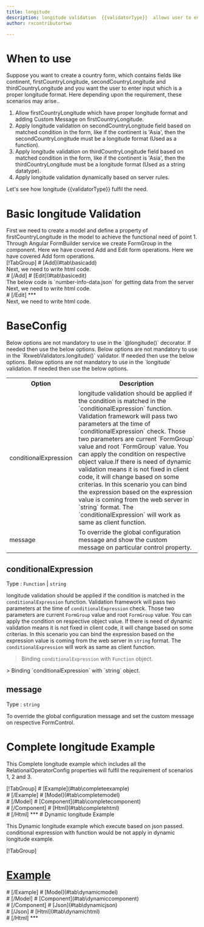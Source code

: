 ```yaml
---
title: longitude
description: longitude validation  {{validatorType}}  allows user to enter the input which is in the proper longitude format.
author: rxcontributortwo

---
```

# When to use
Suppose you want to create a country form, which contains fields like continent, firstCountryLongitude, secondCountryLongitude and thirdCountryLongitude and you want the user to enter input which is a proper longitude format. Here depending upon the requirement, these scenarios may arise..
<ol>
  <li>Allow firstCountryLongitude which have proper longitude format and adding Custom Message on firstCountryLongitude.</li>
  <li>Apply longitude validation on secondCountryLongitude field based on matched condition in the form, like if the continent is 'Asia', then the secondCountryLongitude must be a longitude format (Used as a function).</li>
  <li>Apply longitude validation on thirdCountryLongitude field based on matched condition in the form, like if the continent is 'Asia', then the thirdCountryLongitude must be a longitude format (Used as a string datatype).</li>
  <data-scope scope="['decorator','validator']">
  <li>Apply longitude validation dynamically based on server rules.</li>
  </data-scope>
</ol>
Let's see how longitude  {{validatorType}}  fulfil the need.

# Basic longitude Validation
<data-scope scope="['decorator','template-driven']">
First we need to create a model and define a property of firstCountryLongitude in the model to achieve the functional need of point 1.
<div component="app-code" key="longitude-add-model"></div> 
</data-scope>
Through Angular FormBuilder service we create FormGroup in the component.
<data-scope scope="['decorator']">
Here we have covered Add and Edit form operations. 
</data-scope>

<data-scope scope="['validator','template-driven']">
Here we have covered Add form operations. 
</data-scope>

<data-scope scope="['decorator']">
<div component="app-tabs" key="basic-operations"></div>
[!TabGroup]
# [Add](#tab\basicadd)
<div component="app-code" key="longitude-add-component"></div> 
Next, we need to write html code.
<div component="app-code" key="longitude-add-html"></div> 
<div component="app-example-runner" ref-component="app-longitude-add"></div>
# [/Add]
# [Edit](#tab\basicedit)
<div component="app-code" key="longitude-edit-component"></div>
The below code is `number-info-data.json` for getting data from the server 
<div component="app-code" key="longitude-edit-json"></div> 
Next, we need to write html code.
<div component="app-code" key="longitude-edit-html"></div> 
<div component="app-example-runner" ref-component="app-longitude-edit"></div>
# [/Edit]
***
</data-scope>

<data-scope scope="['validator','template-driven']">
<div component="app-code" key="longitude-add-component"></div> 
Next, we need to write html code.
<div component="app-code" key="longitude-add-html"></div> 
<div component="app-example-runner" ref-component="app-longitude-add"></div>
</data-scope>

# BaseConfig
<data-scope scope="['decorator']">
Below options are not mandatory to use in the `@longitude()` decorator. If needed then use the below options.
</data-scope>
<data-scope scope="['validator']">
Below options are not mandatory to use in the `RxwebValidators.longitude()` validator. If needed then use the below options.
</data-scope>
<data-scope scope="['template-driven']">
Below options are not mandatory to use in the `longitude` validation. If needed then use the below options.
</data-scope>

<table class="table table-bordered table-striped">
<tr><th>Option</th><th>Description</th></tr>
<tr><td><a  (click)='scrollTo("#conditionalExpression")'  title="conditionalExpression">conditionalExpression</a></td><td>longitude validation should be applied if the condition is matched in the `conditionalExpression` function. Validation framework will pass two parameters at the time of `conditionalExpression` check. Those two parameters are current `FormGroup` value and root `FormGroup` value. You can apply the condition on respective object value.If there is need of dynamic validation means it is not fixed in client code, it will change based on some criterias. In this scenario you can bind the expression based on the expression value is coming from the web server in `string` format. The `conditionalExpression` will work as same as client function.</td></tr>
<tr><td><a  (click)='scrollTo("#message")'  title="message">message</a></td><td>To override the global configuration message and show the custom message on particular control property.</td></tr>
</table>

## conditionalExpression 
Type :  `Function`  |  `string` 

longitude validation should be applied if the condition is matched in the `conditionalExpression` function. Validation framework will pass two parameters at the time of `conditionalExpression` check. Those two parameters are current `FormGroup` value and root `FormGroup` value. You can apply the condition on respective object value.
If there is need of dynamic validation means it is not fixed in client code, it will change based on some criterias. In this scenario you can bind the expression based on the expression value is coming from the web server in `string` format. The `conditionalExpression` will work as same as client function.

> Binding `conditionalExpression` with `Function` object.
<div component="app-code" key="longitude-conditionalExpressionExampleFunction-model"></div> 
> Binding `conditionalExpression` with `string` object.
<div component="app-code" key="longitude-conditionalExpressionExampleString-model"></div> 

<div component="app-example-runner" ref-component="app-longitude-conditionalExpression" title="longitude decorators with conditionalExpression" key="conditionalExpression"></div>
 

## message 
Type :  `string` 

To override the global configuration message and set the custom message on respective FormControl.

<div component="app-code" key="longitude-messageExample-model"></div> 
<div component="app-example-runner" ref-component="app-longitude-message" title="longitude decorators with message" key="message"></div>

# Complete longitude Example

This Complete longitude example which includes all the RelationalOperatorConfig properties will fulfil the requirement of scenarios 1, 2 and 3.

<div component="app-tabs" key="complete"></div>
[!TabGroup]
# [Example](#tab\completeexample)
<div component="app-example-runner" ref-component="app-longitude-complete"></div>
# [/Example]
<data-scope scope="['decorator','template-driven']">
# [Model](#tab\completemodel)
<div component="app-code" key="longitude-complete-model"></div> 
# [/Model]
</data-scope>
# [Component](#tab\completecomponent)
<div component="app-code" key="longitude-complete-component"></div> 
# [/Component]
# [Html](#tab\completehtml)
<div component="app-code" key="longitude-complete-html"></div>
# [/Html]
***

<data-scope scope="['decorator','validator']">
# Dynamic longitude Example

This Dynamic longitude example which execute based on json passed. conditional expression with function would be not apply in dynamic longitude example. 

<div component="app-tabs" key="dynamic"></div>

[!TabGroup]
# [Example](#tab\dynamicexample)
<div component="app-example-runner" ref-component="app-longitude-dynamic"></div>
# [/Example]
<data-scope scope="['decorator']">
# [Model](#tab\dynamicmodel)
<div component="app-code" key="longitude-dynamic-model"></div>
# [/Model]
</data-scope>
# [Component](#tab\dynamiccomponent)
<div component="app-code" key="longitude-dynamic-component"></div>
# [/Component]
# [Json](#tab\dynamicjson)
<div component="app-code" key="longitude-dynamic-json"></div>
# [/Json]
# [Html](#tab\dynamichtml)
<div component="app-code" key="longitude-dynamic-html"></div> 
# [/Html]
***
</data-scope>
